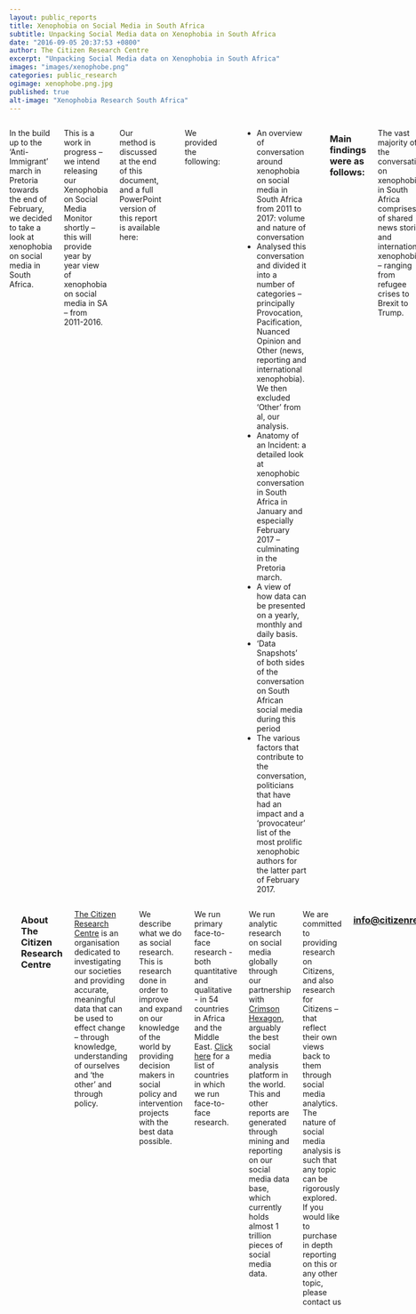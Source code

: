 ```yaml
---
layout: public_reports
title: Xenophobia on Social Media in South Africa
subtitle: Unpacking Social Media data on Xenophobia in South Africa
date: "2016-09-05 20:37:53 +0800"
author: The Citizen Research Centre
excerpt: "Unpacking Social Media data on Xenophobia in South Africa"
images: "images/xenophobe.png"
categories: public_research
ogimage: xenophobe.png.jpg
published: true
alt-image: "Xenophobia Research South Africa"
---
```

<div class="row">
	<div class='medium-2 large-2 columns'>
		<div class='spacing'></div>
	</div>
<div class='medium-8 large-8 columns'>
   <p> In the build up to the ‘Anti-Immigrant’ march in Pretoria towards the end of February, we decided to take a look at xenophobia on social media in South Africa.
</p><p>
This is a work in progress – we intend releasing our Xenophobia on Social Media Monitor shortly – this will provide year by year view of xenophobia on social media in SA – from 2011-2016.
</p><p>
Our method is discussed at the end of this document, and a full PowerPoint version of this report is available here:
</p><p>
<a class="button_dark" href="http://citizenresearchcentre.org/Xenophobia-on-Social-Media-public-report.pdf"></a>
</p><p>
We provided the following:
</p><p>
<ul>
    <li>An overview of conversation around xenophobia on social media in South Africa from 2011 to 2017: volume and nature of conversation</li>
    <li>Analysed this conversation and divided it into a number of categories – principally Provocation, Pacification, Nuanced Opinion and Other (news, reporting and international xenophobia). We then excluded ‘Other’ from al, our analysis.</li>
    <li>Anatomy of an Incident: a detailed look at xenophobic conversation in South Africa in January and especially February 2017 – culminating in the Pretoria march.</li>
    <li>A view of how data can be presented on a yearly, monthly and daily basis.</li>
    <li>‘Data Snapshots’ of both sides of the conversation on South African social media during this period</li>
    <li>The various factors that contribute to the conversation, politicians that have had an impact and a ‘provocateur’ list of the most prolific xenophobic authors for the latter part of February 2017.</li>
</ul>
</p>
<h3>Main findings were as follows:</h3>
<p>
The vast majority of the conversation on xenophobia in South Africa comprises of shared news stories and international xenophobia – ranging from refugee crises to Brexit to Trump.
</p><p>
When we excluded all that data, we are still left with a sizable conversation – driven by individuals rather than media outlets and focusing on xenophobia in South Africa.
</p><p>
Volumes range from 195 000 social media posts on the topic in 2014 to 542 000 in 2015.  2015 represented the highest volume by far – due to the comments made by Goodwill Zweletini, subsequent violence in KZN and then the rest of the country. The average over the year was 1483 per day, but during the period in question averaged 5670.
</p><p>
The whole of 2016 saw 234 000 posts on xenophobia at an average of 640 per day.  In the first 2 months of 2017, we have already seen over 115 000 posts, at an average of 1958 per day.
</p><p>
We run an Organized Interference Monitor – this looks for interference from individuals or organizations and showed that on average there were no more than 3 contributions to the conversation made by any individual.  We’re able to conclude from this that there was not organized interference in the conversation – we stress that on a retrospective basis this tool looks at averages per author, so isn’t a perfect instrument. In a live environment, it’s easier to look for spikes from individuals.
</p><p>
It is in looking at the nature of the conversation that certain trends emerge. We looked at 9 themes within the conversation, and how they change over time.
</p><p>
We start with the <strong>pacifying</strong> voices in the conversation, comprising Anti-Xenophobia,</p><p>
<h3><strong>Pacifying: Anti -Xenophobia</strong></h3>
<table width="100%">
<tbody>
<tr>
<td width="29%"><strong> </strong></td>
<td width="10%">2011</td>
<td width="10%">2012</td>
<td width="10%">2013</td>
<td width="10%">2014</td>
<td width="10%">2015</td>
<td width="10%">2016</td>
<td width="10%">Jan &amp; Feb 2017</td>
</tr>
<tr>
<td width="29%"><strong>Anti-Xenophobia</strong></td>
<td width="10%">17%</td>
<td width="10%">15%</td>
<td width="10%">15%</td>
<td width="10%">12%</td>
<td width="10%">34%</td>
<td width="10%">10%</td>
<td width="10%">29%</td>
</tr>
</tbody>
</table>
This is defined as directly speaking out against xenophobia.
</p><p>
Anti-xenophobia ranged from a low of 10% in 2016 to a high of 34% in 2015.  In January and February, this year people speaking out against xenophobia comprised 29% of the conversation.
</p><p>
The pattern we see here is that as a component of the total conversation anti-xenophobia remains low until a crisis emerges or an incident occurs, at which point it climbs substantially.  So in 2015, it rose to 34% of the conversation and this year rose to 29% of the conversation. Typically, politicians get involved once a crisis has evolved, and their voices are amplified in the anti-xenophobic conversation. Notable here was Julius Malema’s tweet (below), along with Fikile Mbalula, Thabo Mbeki and Mmusi Maimane. Politicians voices are undoubtedly of great importance in the conversation, and should be heard as early, as clearly, as unanimously and as unambiguously as possible.
</p><p>
&nbsp;

&lt;julius tweet insert here&gt;
</p>
<h3>Pacifying: Anti -Violence</h3>
</p><p>
This is defined as directly speaking out against violence within the context of xenophobia.
</p><p>
<table width="100%">
<tbody>
<tr>
<td width="29%"><strong> </strong></td>
<td width="10%">2011</td>
<td width="10%">2012</td>
<td width="10%">2013</td>
<td width="10%">2014</td>
<td width="10%">2015</td>
<td width="10%">2016</td>
<td width="10%">Jan &amp; Feb 2017</td>
</tr>
<tr>
<td width="29%"><strong>Anti-Violence</strong></td>
<td width="10%">&lt;1%</td>
<td width="10%">&lt;1%</td>
<td width="10%">&lt;1%</td>
<td width="10%">&lt;1%</td>
<td width="10%">6%</td>
<td width="10%">1%</td>
<td width="10%">6%</td>
</tr>
</tbody>
</table>
<strong> </strong>

Speaking out against violence forms a fairly low component of the conversation. In years in which there are no demonstrable xenophobic crises – at least that become widely known – it emerges as less than 1% of the conversation - in 2011, 2012, 2013, 2014 and 2016. In years in which high-profile incidents occur, it rises to 6% - this in 2015 and Jan and Feb 2017.
</p>
<strong>&lt;Sample Tweets:&gt;</strong>

<strong> </strong>
<h3>Pacifying: ‘Not all Foreigners’:</h3>
<table width="100%">
<tbody>
<tr>
<td width="29%"><strong> </strong></td>
<td width="10%">2011</td>
<td width="10%">2012</td>
<td width="10%">2013</td>
<td width="10%">2014</td>
<td width="10%">2015</td>
<td width="10%">2016</td>
<td width="10%">Jan &amp; Feb 2017</td>
</tr>
<tr>
<td width="29%"><strong>Not All Foreigners...</strong></td>
<td width="10%">11%</td>
<td width="10%">10%</td>
<td width="10%">8%</td>
<td width="10%">9%</td>
<td width="10%">2%</td>
<td width="10%">4%</td>
<td width="10%">3%</td>
</tr>
</tbody>
</table>
<p>
These are defined as anti-xenophobia posts stressing that foreign/immigrant ‘transgressors’ are a small minority of immigrants/foreigners.
</p><p>
&nbsp;

A hardening of attitudes over time is evident here. This category comprised 11% of all conversation at its height in 2011 and has steadily dropped to 3% of all conversation on the topic in 2017. This narrative does decline in years of crisis, though – 2015 and 2017 – which suggests that it may be being replaced my more overt anti-xenophobic contributions.
</p><p>
<strong>Sample Tweets:</strong>
<h3>Provoking: Pro Xenophobia/Violence</h3>
Defined as outright xenophobia or condoning/support of violence as the answer
</p><p>
This is the most disturbing of all our categories, as these are social media posts that are a direct incitement to violence. It generally comprises only 1% of the conversation but rose to 4% in 2015 and 2016. In 2017 the pro-xenophobic conversation was focused on crime rather than violence against foreigners because they are foreign, explaining why the proportion of this conversation remained low at 1%.
</p><p>
It is worth considering though that these still comprise large numbers of posts, and in evaluating the scale of the issue, looking at raw numbers is informative. In 2015 this category comprised 21 660 posts, in 2016 9 363 posts and in just 2 months in 2017 incitement to xenophobic violence comprised 1 156 posts.
</p>
<strong>&lt;Sample Tweets:&gt;</strong>

&nbsp;
<h3>Provoking: Anti- Immigrant</h3>
<table width="100%">
<tbody>
<tr>
<td width="29%"><strong> </strong></td>
<td width="10%">2011</td>
<td width="10%">2012</td>
<td width="10%">2013</td>
<td width="10%">2014</td>
<td width="10%">2015</td>
<td width="10%">2016</td>
<td width="10%">Jan &amp; Feb 2017</td>
</tr>
<tr>
<td width="29%"><strong>Anti-Immigrant</strong></td>
<td width="10%">3%</td>
<td width="10%">9%</td>
<td width="10%">16%</td>
<td width="10%">22%</td>
<td width="10%">5%</td>
<td width="10%">7%</td>
<td width="10%">4%</td>
</tr>
</tbody>
</table>
Defined as hateful anti-immigrant rhetoric
<table width="100%">
<tbody>
<tr>
<td width="29%"><strong> </strong></td>
<td width="10%">2011</td>
<td width="10%">2012</td>
<td width="10%">2013</td>
<td width="10%">2014</td>
<td width="10%">2015</td>
<td width="10%">2016</td>
<td width="10%">Jan &amp; Feb 2017</td>
</tr>
<tr>
<td width="29%"><strong>Pro-Xeno/Violence</strong></td>
<td width="10%">1%</td>
<td width="10%">1%</td>
<td width="10%">1%</td>
<td width="10%">1%</td>
<td width="10%">4%</td>
<td width="10%">4%</td>
<td width="10%">1%</td>
</tr>
</tbody>
</table>
<p>
Hateful Anti-Immigrant rhetoric built in 2013 (at 16% of conversation), reached a peak in 2014 at 22% of the conversation. This tends to decline as a proportion of total conversation when crises occur – suggesting that it is of more concern in building up to events than during the events themselves. This emphasis the point that anti-immigrant rhetoric needs to be monitored and addressed on an ongoing basis – it is part of the buildup phase and can be a precursor to violent incidents.
</p><p>
<strong>&lt;Sample Tweets:&gt;</strong>
<h3>Provoking: Anti- Crime/Drugs/Prostitution</h3>
Defined as violent, confrontational or accusatory rhetoric focused on crime, and a purported link to foreigners/immigrants.
</p><p>
<table width="100%">
<tbody>
<tr>
<td width="29%"><strong> </strong></td>
<td width="10%">2011</td>
<td width="10%">2012</td>
<td width="10%">2013</td>
<td width="10%">2014</td>
<td width="10%">2015</td>
<td width="10%">2016</td>
<td width="10%">Jan &amp; Feb 2017</td>
</tr>
<tr>
<td width="29%"><strong>Anti-Crime/Drug/Prostitution</strong></td>
<td width="10%">4%</td>
<td width="10%">5%</td>
<td width="10%">5%</td>
<td width="10%">5%</td>
<td width="10%">8%</td>
<td width="10%">13%</td>
<td width="10%">10%</td>
</tr>
</tbody>
</table>
This theme has grown over time, and also finds some expression in the ‘finger pointing’ category. Bear in mind that this category unashamedly uses crime as an excuse for aggression, violence and hatred towards all foreigners/immigrants. As such, its growth to comprising 13% of the 2016 conversation and 10-% of the 2017 conversation is troubling. This has not been helped by politicians, who have clumsily attempted to link the crime to foreigners/immigrants without clearly stating their position, and without providing any clear evidence of this. At best this position encourages closet xenophobes to make their positions more overt, and at worst incites violence.
</p><p>
Also, even if crime stats were to show a preponderance of criminality amongst foreigners, we must remember that these stats can tend to be self-selective.  The police may go after foreigners because they are foreigners - not because they are criminals - and they thus provide easy pickings.  Also, the argument that ‘many foreigners are criminal’ is a circular one if you consider undocumented or ‘illegal’ foreigners to be criminal by definition.
</p><p>
<h3>Nuanced Opinion</h3>
Nuanced Opinion is a large and fascinating category of conversation. It ranges from a form of justification – ‘I’m not xenophobic but…’ to deflection onto other groups – notably White South Africans and colonialism.
</p><p>
<h3>Nuanced Opinion: Problem Finding/ Finger Pointing</h3>
<table width="100%">
<tbody>
<tr>
<td width="29%"><strong> </strong></td>
<td width="10%">2011</td>
<td width="10%">2012</td>
<td width="10%">2013</td>
<td width="10%">2014</td>
<td width="10%">2015</td>
<td width="10%">2016</td>
<td width="10%">Jan &amp; Feb 2017</td>
</tr>
<tr>
<td width="29%"><strong>Problem Finding / Finger Pointing</strong></td>
<td width="10%">62%</td>
<td width="10%">53%</td>
<td width="10%">46%</td>
<td width="10%">45%</td>
<td width="10%">24%</td>
<td width="10%">45%</td>
<td width="10%">20%</td>
</tr>
</tbody>
</table>
Problem finding and finger pointing have always been a dominant category – in most years the biggest of them all. It notably falls away during crisis years as more anti-xenophobic voices join the conversation. It has, though, been as high as 62% of the conversation in 2011.
</p><p>
It is currently at its lowest point in 6 years and 2 months, comprising ‘only’ 20% of the conversation in 2017.  This is largely due to the phenomenal recent growth of Anti-White/Anti-Colonial sentiment in the conversation.
</p><p>
<strong>&lt;Sample Tweets:&gt;</strong>
<h3>Nuanced Opinion: Anti-Xeno/Violence, Anti-Crime/Drug/Prostitution, Pro-Immigrant</h3>
Defined as linking crime to illegal immigrants, whilst rejecting xenophobia and/or violence
</p><p>
<table width="100%">
<tbody>
<tr>
<td width="29%"><strong> </strong></td>
<td width="10%">2011</td>
<td width="10%">2012</td>
<td width="10%">2013</td>
<td width="10%">2014</td>
<td width="10%">2015</td>
<td width="10%">2016</td>
<td width="10%">Jan &amp; Feb 2017</td>
</tr>
<tr>
<td width="29%"><strong>Anti-Xenophobia/Violence, Anti-Crime/Drugs/ Prostitution, BUT Pro Immigrant</strong></td>
<td width="10%">&lt;1%</td>
<td width="10%">3%</td>
<td width="10%">2%</td>
<td width="10%">2%</td>
<td width="10%">1%</td>
<td width="10%">2%</td>
<td width="10%">4%</td>
</tr>
</tbody>
</table>
This theme has reached its height in the current 2017 conversation – albeit only at 4% of the conversation. This is a conversation that accuses foreigners of being criminals while rejecting xenophobia and/or violence.
</p><p>
<strong>&lt;Sample Tweets:&gt;</strong>
<h3>Nuanced Opinion: Anti-White/ Anti-Colonial</h3>
Defined as xenophobic conversation focused on or directed against white South Africans or colonialism
</p><p>
The anti-white and/ or anti-colonial narrative has grown substantially in 2017.  From a low of 1% in 2011, it now comprises fully 24% of the total conversation on xenophobia.  This is a trend that we see in other hot button issues (like land and #feesmust fall).
</p><p>
The growth of this political view has meant that its politics are attached to multiple issues – it is a ‘world view’ rather than a specific political stance.
<h3>The Role of Politicians:</h3>
Politicians have played and continue to play an important role in developing narratives and influencing action on the ground when it comes to xenophobia in South Africa. Observers noted that the timing was convenient for the ANC and that it was likely serving some political interest. Others blamed the DA or the newly established South Africa First party.
</p><p>
The DA's Herman Mashaba received mixed responses to his comments on foreigners living in Johannesburg. A large majority of content highlighted Mashaba's possible role in instigating xenophobic violence.
</p><p>
&lt;Mashaba Tweets&gt;
</p><p>
While Mashaba was criticised for this comments, Julius Malema and the EFF produced a clear statement condemning the violence against foreigners. It was also interesting to note that we could not find the 'fake' anti-foreigner tweet that supposedly was produced by the EFF.
</p><p>
&lt;eff tweets&gt;
</p><p>
The failings of the current government were also seen as a major contributing factor to the xenophobic events.
</p><p>
&lt;governments failing tweets&gt;
</p><p>
<strong> </strong>
<h3>Anatomy of an Incident: Focusing on February 2017</h3>
We have unpacked the progression of the Xenophobic violence with a specific focus on February 2017. An indepth overview of the anatomy of this event can be viewed in our full report below.
</p>
&nbsp;
    </div>
    <div class='medium-2 large-2 columns'>
        <div class='spacing'></div>
    </div>
</div>
<div class="row">
<div class='medium-2 large-2 columns'>
        <div class='spacing'></div>
    </div>
<div class='medium-8 large-8 columns'>
<div class='spacing'></div>
<h3>About The Citizen Research Centre</h3>
<p><a href="{{site.url}}" target="_blank">The Citizen Research Centre</a> is an organisation dedicated to investigating our societies and providing accurate, meaningful data that can be used to effect change – through knowledge, understanding of ourselves and ‘the other’ and through policy.</p><p>
We describe what we do as social research. This is research done in order to improve and expand on our knowledge of the world by providing decision makers in social policy and intervention projects with the best data possible.</p><p>
We run primary face-to-face research - both quantitative and qualitative - in 54 countries in Africa and the Middle East. <a href="where-we-work.html" target="_blank">Click here</a> for a list of countries in which we run face-to-face research.</p><p>
We run analytic research on social media globally through our partnership with <a href="http://www.crimsonhexagon.com/" target="_blank">Crimson Hexagon</a>, arguably the best social media analysis platform in the world. This and other reports are generated through mining and reporting on our social media data base, which currently holds almost 1 trillion pieces of social media data.</p><p>
We are committed to providing research on Citizens, and also research for Citizens – that reflect their own views back to them through social media analytics.
The nature of social media analysis is such that any topic can be rigorously explored.  If you would like to purchase in depth reporting on this or any other topic, please contact us</p>  <h3 style="text-align: center;"><a href="mailto:info@citizenresearchcentre.org">info@citizenresearchcentre.org</a></h3>
</div>
<div class='medium-2 large-2 columns'>
    <div class='spacing'></div>
    </div>
</div>